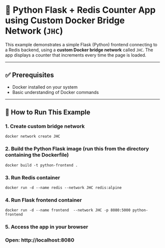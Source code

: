 # 🐍 Python Flask + Redis Counter App using Custom Docker Bridge Network (`JHC`)

This example demonstrates a simple Flask (Python) frontend connecting to a Redis backend, using a **custom Docker bridge network** called `JHC`. The app displays a counter that increments every time the page is loaded.

---

## ✅ Prerequisites

- Docker installed on your system
- Basic understanding of Docker commands

---

## 🚀 How to Run This Example
### 1. Create custom bridge network
```
docker network create JHC
```
### 2. Build the Python Flask image (run this from the directory containing the Dockerfile)
```
docker build -t python-frontend .
```
### 3. Run Redis container
```
docker run -d --name redis --network JHC redis:alpine
```
### 4. Run Flask frontend container
```
docker run -d --name frontend  --network JHC -p 8080:5000 python-frontend
```
### 5. Access the app in your browser
### Open: http://localhost:8080


